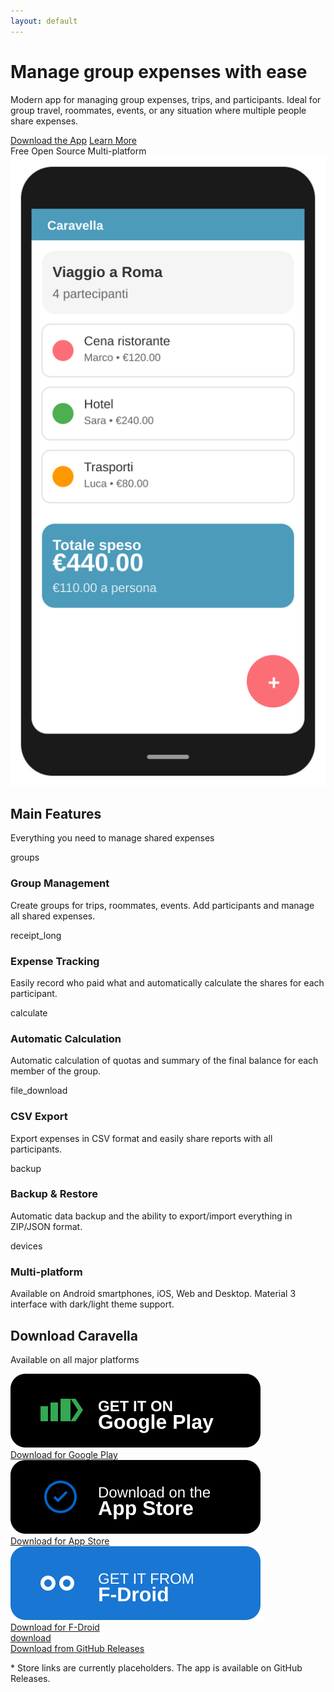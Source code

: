 ```yaml
---
layout: default
---
```


<div class="hero">
  <div class="hero__container">
    <div class="hero__content">
      <div class="hero__text">
        <h1 class="hero__title">Manage group expenses with ease</h1>
        <p class="hero__description">Modern app for managing group expenses, trips, and participants. Ideal for group travel, roommates, events, or any situation where multiple people share expenses.</p>
        <div class="hero__buttons">
          <a href="#download" class="btn btn--primary">Download the App</a>
          <a href="#features" class="btn btn--secondary">Learn More</a>
        </div>
        <div class="hero__badges">
          <span class="badge">Free</span>
          <span class="badge">Open Source</span>
          <span class="badge">Multi-platform</span>
        </div>
      </div>
      <div class="hero__image">
        <img src="assets/hero-phone.png" alt="Caravella App Screenshot" class="hero__phone">
      </div>
    </div>
  </div>
</div>

<div class="features" id="features">
  <div class="container">
    <div class="section__header">
      <h2 class="section__title">Main Features</h2>
      <p class="section__description">Everything you need to manage shared expenses</p>
    </div>
    <div class="features__grid">
      <div class="feature__card">
        <div class="feature__icon"><span class="material-icons-outlined">groups</span></div>
        <h3 class="feature__title">Group Management</h3>
        <p class="feature__description">Create groups for trips, roommates, events. Add participants and manage all shared expenses.</p>
      </div>
      <div class="feature__card">
        <div class="feature__icon"><span class="material-icons-outlined">receipt_long</span></div>
        <h3 class="feature__title">Expense Tracking</h3>
        <p class="feature__description">Easily record who paid what and automatically calculate the shares for each participant.</p>
      </div>
      <div class="feature__card">
        <div class="feature__icon"><span class="material-icons-outlined">calculate</span></div>
        <h3 class="feature__title">Automatic Calculation</h3>
        <p class="feature__description">Automatic calculation of quotas and summary of the final balance for each member of the group.</p>
      </div>
      <div class="feature__card">
        <div class="feature__icon"><span class="material-icons-outlined">file_download</span></div>
        <h3 class="feature__title">CSV Export</h3>
        <p class="feature__description">Export expenses in CSV format and easily share reports with all participants.</p>
      </div>
      <div class="feature__card">
        <div class="feature__icon"><span class="material-icons-outlined">backup</span></div>
        <h3 class="feature__title">Backup & Restore</h3>
        <p class="feature__description">Automatic data backup and the ability to export/import everything in ZIP/JSON format.</p>
      </div>
      <div class="feature__card">
        <div class="feature__icon"><span class="material-icons-outlined">devices</span></div>
        <h3 class="feature__title">Multi-platform</h3>
        <p class="feature__description">Available on Android smartphones, iOS, Web and Desktop. Material 3 interface with dark/light theme support.</p>
      </div>
    </div>
  </div>
</div>

<div class="download" id="download">
  <div class="container">
    <div class="section__header">
      <h2 class="section__title">Download Caravella</h2>
      <p class="section__description">Available on all major platforms</p>
    </div>
    <div class="download__grid">
      <a href="#" class="download__card" data-platform="android">
        <div class="download__icon"><img src="assets/icons/google-play.svg" alt="Google Play"></div>
        <div class="download__content">
          <span class="download__subtitle">Download for</span>
          <span class="download__title">Google Play</span>
        </div>
      </a>
      <a href="#" class="download__card" data-platform="ios">
        <div class="download__icon"><img src="assets/icons/app-store.svg" alt="App Store"></div>
        <div class="download__content">
          <span class="download__subtitle">Download for</span>
          <span class="download__title">App Store</span>
        </div>
      </a>
      <a href="#" class="download__card" data-platform="fdroid">
        <div class="download__icon"><img src="assets/icons/f-droid.svg" alt="F-Droid"></div>
        <div class="download__content">
          <span class="download__subtitle">Download for</span>
          <span class="download__title">F-Droid</span>
        </div>
      </a>
      <a href="https://github.com/calca/caravella/releases" class="download__card" data-platform="github">
        <div class="download__icon"><span class="material-icons-outlined">download</span></div>
        <div class="download__content">
          <span class="download__subtitle">Download from</span>
          <span class="download__title">GitHub Releases</span>
        </div>
      </a>
    </div>
    <div class="download__note">
      <p>* Store links are currently placeholders. The app is available on GitHub Releases.</p>
    </div>
  </div>
</div>
